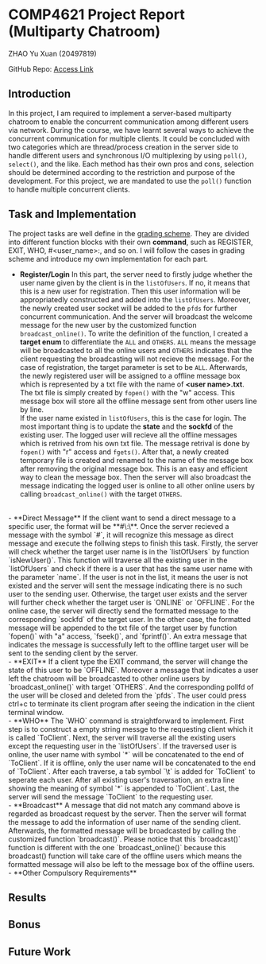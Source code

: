 # **COMP4621 Project Report (Multiparty Chatroom)**

ZHAO Yu Xuan (20497819)

GitHub Repo: [Access Link](https://github.com/Xunmenggod/COMP4621_Project)
## **Introduction**
In this project, I am required to implement a server-based multiparty chatroom to enable the concurrent communication among different users via network. During the course, we have learnt several ways to achieve the concurrent communication for multiple clients. It could be concluded with two categories which are thread/process creation in the server side to handle different users and synchronous I/O multiplexing by using `poll()`, `select()`, and the like. Each method has their own pros and cons, selection should be determined according to the restriction and purpose of the development. For this project, we are mandated to use the `poll()` function to handle multiple concurrent clients.

## **Task and Implementation**
The project tasks are well define in the [grading scheme](https://canvas.ust.hk/courses/47929/assignments/265627). They are divided into different function blocks with their own **command**, such as REGISTER, EXIT, WHO, #<user_name>:, and so on. I will follow the cases in grading scheme and introduce my own implementation for each part.
- **Register/Login**
In this part, the server need to firstly judge whether the user name given by the client is in the `listOfUsers`. If no, it means that this is a new user for registration. Then this user information will be appropriatedly constructed and added into the `listOfUsers`. Moreover, the newly created user socket will be added to the `pfds` for further concurrent communication. And the server will broadcast the welcome message  for the new user by the customized function `broadcast_online()`. To write the definition of the function, I created a **target enum** to differentiate the `ALL` and `OTHERS`. `ALL` means the message will be broadcasted to all the online users and `OTHERS` indicates that the client requesting the broadcasting will not recieve the message. For the case of registration, the target parameter is set to be `ALL`. Afterwards, the newly registered user will be assigned to a offline message box which is represented by a txt file with the name of **\<user name>.txt**. The txt file is simply created by `fopen()` with the "w" access. This message box will store all the offline message sent from other users line by line.
\
If the user name existed in `listOfUsers`, this is the case for login. The most important thing is to update the **state** and the **sockfd** of the existing user. The logged user will recieve all the offline messages which is retrived from his own txt file. The message retrival is done by `fopen()` with "r" access and `fgets()`. After that, a newly created temporary file is created and renamed to the name of the message box after removing the original message box. This is an easy and efficient way to clean the message box. Then the server will also broadcast the  message indicating the logged user is online to all other online users by calling `broadcast_online()` with the target `OTHERS`.
<br>
- **Direct Message**
If the client want to send a direct message to a specific user, the format will be **#\<user name>:\<message>**. Once the server recieved a message with the symbol `#`, it will recognize this message as direct message and execute the follwing steps to finish this task. Firstly, the server will check whether the target user name is in the `listOfUsers` by function `isNewUser()`. This function will traverse all the existing user in the `listOfUsers` and check if there is a user that has the same user name with the parameter `name`. If the user is not in the list, it means the user is not existed and the server will sent the message indicating there is no such user to the sending user. Otherwise, the target user exists and the server will further check whether the target user is `ONLINE` or `OFFLINE`. For the online case, the server will directly send the formatted message to the corresponding `sockfd` of the target user. In the other case, the formatted message will be appended to the txt file of the target user by function `fopen()` with "a" access, `fseek()`, and `fprintf()`. An extra message that indicates the message is successfully left to the offline target user will be sent to the sending client by the server.
<br>
-  **EXIT**
If a client type the EXIT command, the server will change the state of this user to be `OFFLINE`. Moreover a message that indicates a user left the chatroom will be broadcasted to other online users by `broadcast_online()` with target `OTHERS`. And the corresponding pollfd of the user will be closed and deleted from the `pfds`. The user could press ctrl+c to terminate its client program after seeing the indication in the client terminal window.
<br>
- **WHO**
The `WHO` command is straightforward to implement. First step is to construct a empty string messge to the requesting client which it is called `ToClient`. Next, the server will traverse all the existing users except the requesting user in the `listOfUsers`. If the traversed user is online, the user name with symbol `*` will be concatenated to the end of `ToClient`. If it is offline, only the user name will be concatenated to the end of `ToClient`. After each traverse, a tab symbol `\t` is added for `ToClient` to seperate each user. After all existing user's traversation, an extra line showing the meaning of symbol `*` is appended to `ToClient`. Last, the server will send the message `ToClient` to the requesting user.
<br>
- **Broadcast**
A message that did not match any command above is regarded as broadcast request by the server. Then the server will format the message to add the information of user name of the sending client. Afterwards, the formatted message will be broadcasted by calling the customized function `broadcast()`. Please notice that this `broadcast()` function is different with the one `broadcast_online()` because this broadcast() function will take care of the offline users which means the formatted message will also be left to the message box of the offline users.
<br>
- **Other Compulsory Requirements**


## **Results**


## **Bonus**


## **Future Work**